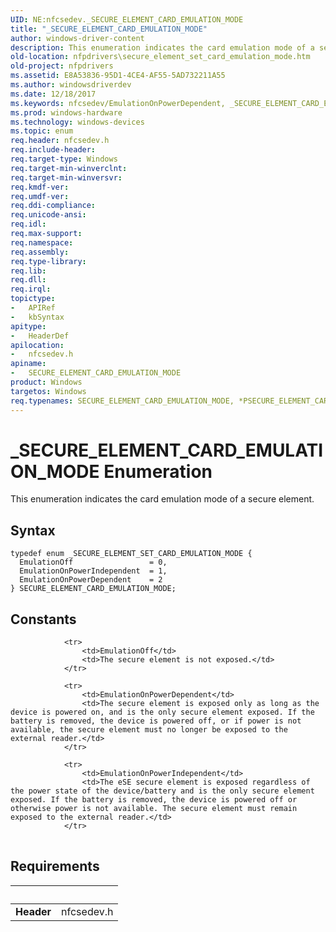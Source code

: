 ```yaml
---
UID: NE:nfcsedev._SECURE_ELEMENT_CARD_EMULATION_MODE
title: "_SECURE_ELEMENT_CARD_EMULATION_MODE"
author: windows-driver-content
description: This enumeration indicates the card emulation mode of a secure element.
old-location: nfpdrivers\secure_element_set_card_emulation_mode.htm
old-project: nfpdrivers
ms.assetid: E8A53836-95D1-4CE4-AF55-5AD732211A55
ms.author: windowsdriverdev
ms.date: 12/18/2017
ms.keywords: nfcsedev/EmulationOnPowerDependent, _SECURE_ELEMENT_CARD_EMULATION_MODE, SECURE_ELEMENT_CARD_EMULATION_MODE, EmulationOff, nfcsedev/SECURE_ELEMENT_CARD_EMULATION_MODE, nfcsedev/EmulationOff, nfpdrivers.secure_element_set_card_emulation_mode, *PSECURE_ELEMENT_CARD_EMULATION_MODE, SECURE_ELEMENT_CARD_EMULATION_MODE enumeration [Near-Field Proximity Drivers], EmulationOnPowerDependent, EmulationOnPowerIndependent, nfcsedev/EmulationOnPowerIndependent
ms.prod: windows-hardware
ms.technology: windows-devices
ms.topic: enum
req.header: nfcsedev.h
req.include-header: 
req.target-type: Windows
req.target-min-winverclnt: 
req.target-min-winversvr: 
req.kmdf-ver: 
req.umdf-ver: 
req.ddi-compliance: 
req.unicode-ansi: 
req.idl: 
req.max-support: 
req.namespace: 
req.assembly: 
req.type-library: 
req.lib: 
req.dll: 
req.irql: 
topictype:
-	APIRef
-	kbSyntax
apitype:
-	HeaderDef
apilocation:
-	nfcsedev.h
apiname:
-	SECURE_ELEMENT_CARD_EMULATION_MODE
product: Windows
targetos: Windows
req.typenames: SECURE_ELEMENT_CARD_EMULATION_MODE, *PSECURE_ELEMENT_CARD_EMULATION_MODE
---
```


# _SECURE_ELEMENT_CARD_EMULATION_MODE Enumeration
This enumeration indicates the card emulation mode of a secure element.

## Syntax
````
typedef enum _SECURE_ELEMENT_SET_CARD_EMULATION_MODE { 
  EmulationOff                 = 0,
  EmulationOnPowerIndependent  = 1,
  EmulationOnPowerDependent    = 2
} SECURE_ELEMENT_CARD_EMULATION_MODE;
````

## Constants

<table>
            
                <tr>
                    <td>EmulationOff</td>
                    <td>The secure element is not exposed.</td>
                </tr>
            
                <tr>
                    <td>EmulationOnPowerDependent</td>
                    <td>The secure element is exposed only as long as the device is powered on, and is the only secure element exposed. If the battery is removed, the device is powered off, or if power is not available, the secure element must no longer be exposed to the external reader.</td>
                </tr>
            
                <tr>
                    <td>EmulationOnPowerIndependent</td>
                    <td>The eSE secure element is exposed regardless of the power state of the device/battery and is the only secure element exposed. If the battery is removed, the device is powered off or otherwise power is not available. The secure element must remain exposed to the external reader.</td>
                </tr>
</table>


## Requirements
| &nbsp; | &nbsp; |
| ---- |:---- |
| **Header** | nfcsedev.h |